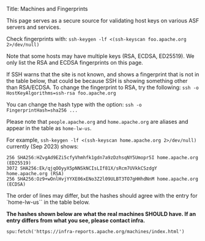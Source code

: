 Title: Machines and Fingerprints

This page serves as a secure source for validating host keys on various ASF servers and services.

Check fingerprints with: `ssh-keygen -lf <(ssh-keyscan foo.apache.org 2>/dev/null)`

Note that some hosts may have multiple keys (RSA, ECDSA, ED25519). We only list the RSA and ECDSA fingerprints on this page.

If SSH warns that the site is not known, and shows a fingerprint that is not in the table below, that could be because SSH is showing something other than RSA/ECDSA. To change the fingerprint to RSA, try the following: `ssh -o HostKeyAlgorithms=ssh-rsa foo.apache.org` <br/>

You can change the hash type with the option: `ssh -o FingerprintHash=sha256 ... `

Please note that `people.apache.org` and `home.apache.org` are aliases and appear in the table as `home-lw-us`.

For example, `ssh-keygen -lf <(ssh-keyscan home.apache.org 2>/dev/null)` currently (Sep 2023) shows:

```
256 SHA256:HZvgAd9EZi5cfyVhmhfk1gdn7a9zDzhsqNY5Umopr5I home.apache.org (ED25519)
3072 SHA256:Ek/qjqOOyyX5pNNSkNCIsLIf81X/sRcm7UVkkCSzdgY home.apache.org (RSA)
256 SHA256:Oz9+wOnlHvjYYXE06xENo3Z2l09ULBT3TO7gHHhdNnM home.apache.org (ECDSA)
```

The order of lines may differ, but the hashes should agree with the entry for `home-lw-us`` in the table below.

**The hashes shown below are what the real machines SHOULD have. If an entry differs from what you see, please contact infra.**

`spu:fetch('https://infra-reports.apache.org/machines/index.html')`
